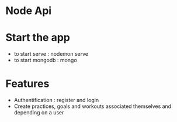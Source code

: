 # Node Api


# Start the app
- to start serve : nodemon serve
- to start mongodb : mongo

# Features
- Authentification : register and login
- Create practices, goals and workouts associated themselves and depending on a user